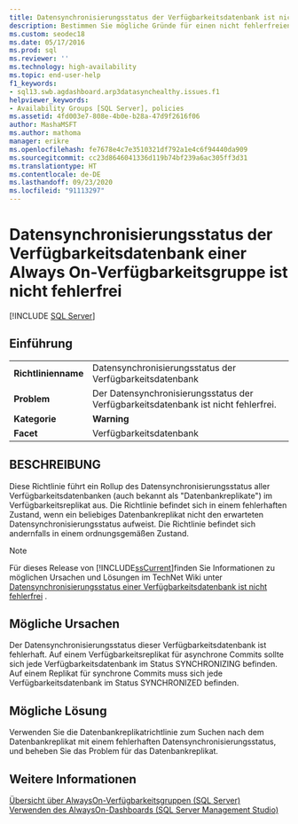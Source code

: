 ```yaml
---
title: Datensynchronisierungsstatus der Verfügbarkeitsdatenbank ist nicht fehlerfrei
description: Bestimmen Sie mögliche Gründe für einen nicht fehlerfreien Status der Datensynchronisierung bei Datenbanken in einer Always On-Verfügbarkeitsgruppe.
ms.custom: seodec18
ms.date: 05/17/2016
ms.prod: sql
ms.reviewer: ''
ms.technology: high-availability
ms.topic: end-user-help
f1_keywords:
- sql13.swb.agdashboard.arp3datasynchealthy.issues.f1
helpviewer_keywords:
- Availability Groups [SQL Server], policies
ms.assetid: 4fd003e7-808e-4b0e-b28a-47d9f2616f06
author: MashaMSFT
ms.author: mathoma
manager: erikre
ms.openlocfilehash: fe7678e4c7e3510321df792a1e4c6f94440da909
ms.sourcegitcommit: cc23d8646041336d119b74bf239a6ac305ff3d31
ms.translationtype: HT
ms.contentlocale: de-DE
ms.lasthandoff: 09/23/2020
ms.locfileid: "91113297"
---
```

# <a name="data-synchronization-state-of-availability-database-is-not-healthy-for-an-always-on-availability-group"></a>Datensynchronisierungsstatus der Verfügbarkeitsdatenbank einer Always On-Verfügbarkeitsgruppe ist nicht fehlerfrei
[!INCLUDE [SQL Server](../../../includes/applies-to-version/sqlserver.md)]
    
## <a name="introduction"></a>Einführung  
  
|||  
|-|-|  
|**Richtlinienname**|Datensynchronisierungsstatus der Verfügbarkeitsdatenbank|  
|**Problem**|Der Datensynchronisierungsstatus der Verfügbarkeitsdatenbank ist nicht fehlerfrei.|  
|**Kategorie**|**Warning**|  
|**Facet**|Verfügbarkeitsdatenbank|  
  
## <a name="description"></a>BESCHREIBUNG  
 Diese Richtlinie führt ein Rollup des Datensynchronisierungsstatus aller Verfügbarkeitsdatenbanken (auch bekannt als "Datenbankreplikate") im Verfügbarkeitsreplikat aus. Die Richtlinie befindet sich in einem fehlerhaften Zustand, wenn ein beliebiges Datenbankreplikat nicht den erwarteten Datensynchronisierungsstatus aufweist. Die Richtlinie befindet sich andernfalls in einem ordnungsgemäßen Zustand.  
  
> [!NOTE]  
>  Für dieses Release von [!INCLUDE[ssCurrent](../../../includes/sscurrent-md.md)]finden Sie Informationen zu möglichen Ursachen und Lösungen im TechNet Wiki unter [Datensynchronisierungsstatus einer Verfügbarkeitsdatenbank ist nicht fehlerfrei](https://go.microsoft.com/fwlink/p/?LinkId=220858) .  
  
## <a name="possible-causes"></a>Mögliche Ursachen  
 Der Datensynchronisierungsstatus dieser Verfügbarkeitsdatenbank ist fehlerhaft. Auf einem Verfügbarkeitsreplikat für asynchrone Commits sollte sich jede Verfügbarkeitsdatenbank im Status SYNCHRONIZING befinden. Auf einem Replikat für synchrone Commits muss sich jede Verfügbarkeitsdatenbank im Status SYNCHRONIZED befinden.  
  
## <a name="possible-solution"></a>Mögliche Lösung  
 Verwenden Sie die Datenbankreplikatrichtlinie zum Suchen nach dem Datenbankreplikat mit einem fehlerhaften Datensynchronisierungsstatus, und beheben Sie das Problem für das Datenbankreplikat.  
  
## <a name="see-also"></a>Weitere Informationen  
 [Übersicht über AlwaysOn-Verfügbarkeitsgruppen &#40;SQL Server&#41;](~/database-engine/availability-groups/windows/overview-of-always-on-availability-groups-sql-server.md)   
 [Verwenden des AlwaysOn-Dashboards &#40;SQL Server Management Studio&#41;](~/database-engine/availability-groups/windows/use-the-always-on-dashboard-sql-server-management-studio.md)  
  
  


